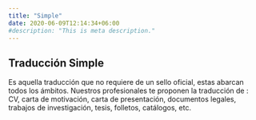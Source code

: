 ```yaml
---
title: "Simple"
date: 2020-06-09T12:14:34+06:00
#description: "This is meta description."
---
```


## Traducción Simple

Es aquella traducción que no requiere de un sello oficial, estas abarcan todos los ámbitos. 
Nuestros profesionales te proponen la traducción de : CV, carta de motivación, carta de presentación, documentos legales, trabajos de investigación, tesis, folletos, catálogos, etc.
